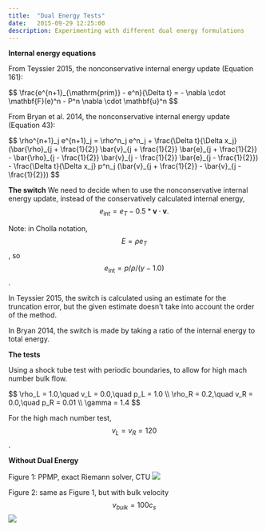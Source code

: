 ```yaml
---
title:  "Dual Energy Tests"
date:   2015-09-29 12:25:00
description: Experimenting with different dual energy formulations 
---
```


**Internal energy equations**

From Teyssier 2015, the nonconservative internal energy update (Equation 161): 

<span>
$$
\frac{e^{n+1}_{\mathrm{prim}} - e^n}{\Delta t} = - \nabla \cdot \mathbf{F}(e)^n - P^n \nabla \cdot \mathbf{u}^n
$$
</span>

From Bryan et al. 2014, the nonconservative internal energy update (Equation 43):

<span>
$$
\rho^{n+1}_j e^{n+1}_j = \rho^n_j e^n_j + \frac{\Delta t}{\Delta x_j} (\bar{\rho}_{j + \frac{1}{2}} \bar{v}_{j + \frac{1}{2}} \bar{e}_{j + \frac{1}{2}} - \bar{\rho}_{j - \frac{1}{2}} \bar{v}_{j - \frac{1}{2}} \bar{e}_{j - \frac{1}{2}}) - \frac{\Delta t}{\Delta x_j} p^n_j (\bar{v}_{j + \frac{1}{2}} - \bar{v}_{j - \frac{1}{2}})
$$
</span>


**The switch**
We need to decide when to use the nonconservative internal energy update, 
instead of the conservatively calculated internal energy, 
<span> $$e_{\mathrm{int}} = e_T - 0.5*\mathbf{v}\cdot\mathbf{v}. $$</span>

Note: in Cholla notation, $$ E = \rho e_T $$, so $$ e_{\mathrm{int}} = p / \rho / (\gamma - 1.0) $$.

In Teyssier 2015, the switch is calculated using an estimate for the truncation error,
but the given estimate doesn't take into account the order of the method.

In Bryan 2014, the switch is made by taking a ratio of the internal energy to total energy.


**The tests**

Using a shock tube test with periodic boundaries, to allow for high mach number bulk flow.

<span>
$$
\rho_L = 1.0,\quad v_L = 0.0,\quad p_L = 1.0 \\
\rho_R = 0.2,\quad v_R = 0.0,\quad p_R = 0.01 \\
\gamma = 1.4
$$
</span>

For the high mach number test, $$ v_L = v_R = 120 $$.


**Without Dual Energy**

Figure 1: PPMP, exact Riemann solver, CTU
<img src="{{ site.url }}assets/images/PPMP_exact.png">

Figure 2: same as Figure 1, but with bulk velocity <span> $$ v_{bulk} = 100 c_s $$ </span>
<img src="{{ site.url }}assets/images/PPMP_exact_M100.png">
